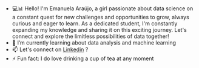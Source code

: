 - 💻📊 Hello! I'm Emanuela Araújo, a girl passionate about data science on a constant quest for new challenges and opportunities to grow, always curious and eager to learn. As a dedicated student, I'm constantly expanding my knowledge and sharing it on this exciting journey. Let's connect and explore the limitless possibilities of data together! 
- 💞️ I’m currently learning about data analysis and machine learning
- 📫 Let's connect on [Linkedin](https://www.linkedin.com/in/emanuela-araújo-81b852219/) ?
- ⚡ Fun fact: I do love drinking a cup of tea at any moment

<!---
emanuela-araujo/emanuela-araujo is a ✨ special ✨ repository because its `README.md` (this file) appears on your GitHub profile.
You can click the Preview link to take a look at your changes.
--->
